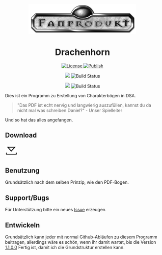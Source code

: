 <p align="center"><img src="DSACharacterSheet.Desktop/Images/Common/DSAFanLogo.png" alt="DSACharacterSheet Icon" width="350"></p>
<h1 align="center">Drachenhorn</h1>

<p align="center">
  <a href="https://github.com/lightlike/DSACharacterSheet/blob/master/LICENSE" target="_blank">
    <img src="https://img.shields.io/badge/License-MIT-blue.svg?style=flat-square" alt="License">
  </a>
  <a href="https://github.com/lightlike/DSACharacterSheet/tree/publish" target="_blank">
    <img src="https://img.shields.io/badge/Publish-ClickOnce-lightgrey.svg?style=flat-square" alt="Publish">
  </a>
</p>

<p align="center">
    <img src="https://img.shields.io/badge/%20-Release-yellowgreen.svg?style=flat-square">
    <img src="https://lightlike.visualstudio.com/_apis/public/build/definitions/af40eca3-51a6-4d41-89f9-acfeafe7da4f/2/badge" alt="Build Status">
</p>
<p align="center">
    <img src="https://img.shields.io/badge/%20-Beta-yellowgreen.svg?style=flat-square">
    <img src="https://lightlike.visualstudio.com/_apis/public/build/definitions/af40eca3-51a6-4d41-89f9-acfeafe7da4f/5/badge" alt="Build Status">
</p>


Dies ist ein Programm zu Erstellung von Charakterbögen in DSA.

>"Das PDF ist echt nervig und langwierig auszufüllen, kannst du da nicht mal was schreiben Daniel?" - Unser Spielleiter

Und so hat das alles angefangen.


## Download

<a href="https://raw.githubusercontent.com/lightlikeD/DSACharacterSheet/publish/setup.exe" download="setup.exe">
  <img src="/DSACharacterSheet.Desktop/Images/Light/Common/Download.png" width="40" title="setup.exe"/>
</a>

## Benutzung

Grundsätzlich nach dem selben Prinzip, wie den PDF-Bogen.

## Support/Bugs

Für Unterstützung bitte ein neues [Issue](https://github.com/lightlikeD/DSACharacterSheet/issues) erzeugen.

## Entwickeln

Grundsätzlich kann jeder mit normal Github-Abläufen zu diesem Programm beitragen, allerdings wäre es schön, wenn ihr damit wartet, bis die Version [1.1.0.0](https://github.com/lightlikeD/DSACharacterSheet/milestone/1) Fertig ist, damit ich die Grundstruktur erstellen kann.
